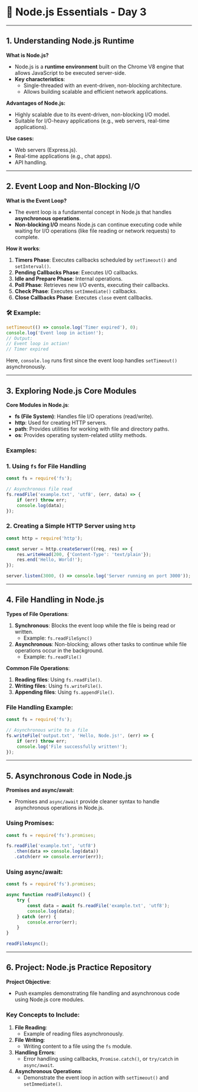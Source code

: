 # 

# 📝 **Node.js Essentials - Day 3**

---

## 1. **Understanding Node.js Runtime**

**What is Node.js?**

- Node.js is a **runtime environment** built on the Chrome V8 engine that allows JavaScript to be executed server-side.
- **Key characteristics**:
    - Single-threaded with an event-driven, non-blocking architecture.
    - Allows building scalable and efficient network applications.

**Advantages of Node.js:**

- Highly scalable due to its event-driven, non-blocking I/O model.
- Suitable for I/O-heavy applications (e.g., web servers, real-time applications).

**Use cases:**

- Web servers (Express.js).
- Real-time applications (e.g., chat apps).
- API handling.

---

## 2. **Event Loop and Non-Blocking I/O**

**What is the Event Loop?**

- The event loop is a fundamental concept in Node.js that handles **asynchronous operations**.
- **Non-blocking I/O** means Node.js can continue executing code while waiting for I/O operations (like file reading or network requests) to complete.

**How it works**:

1. **Timers Phase**: Executes callbacks scheduled by `setTimeout()` and `setInterval()`.
2. **Pending Callbacks Phase**: Executes I/O callbacks.
3. **Idle and Prepare Phase**: Internal operations.
4. **Poll Phase**: Retrieves new I/O events, executing their callbacks.
5. **Check Phase**: Executes `setImmediate()` callbacks.
6. **Close Callbacks Phase**: Executes `close` event callbacks.

### 🛠 Example:

```jsx
setTimeout(() => console.log('Timer expired'), 0);
console.log('Event loop in action!');
// Output:
// Event loop in action!
// Timer expired

```

Here, `console.log` runs first since the event loop handles `setTimeout()` asynchronously.

---

## 3. **Exploring Node.js Core Modules**

**Core Modules in Node.js**:

- **fs (File System)**: Handles file I/O operations (read/write).
- **http**: Used for creating HTTP servers.
- **path**: Provides utilities for working with file and directory paths.
- **os**: Provides operating system-related utility methods.

### Examples:

### 1. **Using `fs` for File Handling**

```jsx
const fs = require('fs');

// Asynchronous file read
fs.readFile('example.txt', 'utf8', (err, data) => {
    if (err) throw err;
    console.log(data);
});

```

### 2. **Creating a Simple HTTP Server using `http`**

```jsx
const http = require('http');

const server = http.createServer((req, res) => {
    res.writeHead(200, {'Content-Type': 'text/plain'});
    res.end('Hello, World!');
});

server.listen(3000, () => console.log('Server running on port 3000'));

```

---

## 4. **File Handling in Node.js**

**Types of File Operations**:

1. **Synchronous**: Blocks the event loop while the file is being read or written.
    - Example: `fs.readFileSync()`
2. **Asynchronous**: Non-blocking; allows other tasks to continue while file operations occur in the background.
    - Example: `fs.readFile()`

**Common File Operations**:

1. **Reading files**: Using `fs.readFile()`.
2. **Writing files**: Using `fs.writeFile()`.
3. **Appending files**: Using `fs.appendFile()`.

### File Handling Example:

```jsx
const fs = require('fs');

// Asynchronous write to a file
fs.writeFile('output.txt', 'Hello, Node.js!', (err) => {
    if (err) throw err;
    console.log('File successfully written!');
});

```

---

## 5. **Asynchronous Code in Node.js**

**Promises and async/await**:

- Promises and `async/await` provide cleaner syntax to handle asynchronous operations in Node.js.

### Using Promises:

```jsx
const fs = require('fs').promises;

fs.readFile('example.txt', 'utf8')
   .then(data => console.log(data))
   .catch(err => console.error(err));

```

### Using async/await:

```jsx
const fs = require('fs').promises;

async function readFileAsync() {
    try {
        const data = await fs.readFile('example.txt', 'utf8');
        console.log(data);
    } catch (err) {
        console.error(err);
    }
}

readFileAsync();

```

---

## 6. **Project: Node.js Practice Repository**

**Project Objective**:

- Push examples demonstrating file handling and asynchronous code using Node.js core modules.

### Key Concepts to Include:

1. **File Reading**:
    - Example of reading files asynchronously.
2. **File Writing**:
    - Writing content to a file using the `fs` module.
3. **Handling Errors**:
    - Error handling using callbacks, `Promise.catch()`, or `try/catch` in `async/await`.
4. **Asynchronous Operations**:
    - Demonstrate the event loop in action with `setTimeout()` and `setImmediate()`.